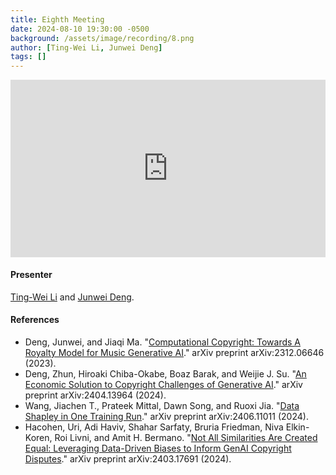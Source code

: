 ```yaml
---
title: Eighth Meeting
date: 2024-08-10 19:30:00 -0500
background: /assets/image/recording/8.png
author: [Ting-Wei Li, Junwei Deng]
tags: []
---
```


<style>
.video-container {
  position: relative;
  padding-bottom: 56.25%; /* 16:9 aspect ratio */
  height: 0;
  overflow: hidden;
  max-width: 100%;
  background: #000;
}

.video-container iframe {
  position: absolute;
  top: 0;
  left: 0;
  width: 100%;
  height: 100%;
  border: 0;
}
</style>

<div class="video-container">
  <iframe width="560" height="315" src="https://www.youtube.com/embed/V-PA9l3zYrU" frameborder="0" allow="accelerometer; autoplay; clipboard-write; encrypted-media; gyroscope; picture-in-picture" allowfullscreen></iframe>
</div>

#### Presenter

[Ting-Wei Li](https://tingwl0122.github.io/) and [Junwei Deng](https://theaperdeng.github.io/).

#### References

- Deng, Junwei, and Jiaqi Ma. "[Computational Copyright: Towards A Royalty Model for Music Generative AI](https://arxiv.org/abs/2312.06646)." arXiv preprint arXiv:2312.06646 (2023).
- Deng, Zhun, Hiroaki Chiba-Okabe, Boaz Barak, and Weijie J. Su. "[An Economic Solution to Copyright Challenges of Generative AI](https://arxiv.org/abs/2404.13964)." arXiv preprint arXiv:2404.13964 (2024).
- Wang, Jiachen T., Prateek Mittal, Dawn Song, and Ruoxi Jia. "[Data Shapley in One Training Run](https://arxiv.org/abs/2406.11011)." arXiv preprint arXiv:2406.11011 (2024).
- Hacohen, Uri, Adi Haviv, Shahar Sarfaty, Bruria Friedman, Niva Elkin-Koren, Roi Livni, and Amit H. Bermano. "[Not All Similarities Are Created Equal: Leveraging Data-Driven Biases to Inform GenAI Copyright Disputes](https://arxiv.org/abs/2403.17691)." arXiv preprint arXiv:2403.17691 (2024).
